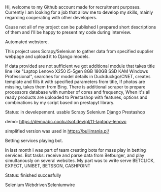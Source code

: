 Hi, welcome to my Github account made for recruitment purposes. 
Currently I am looking for a job that allow me to develop my skills, mainly regarding cooperating with other developers.

Cause not all of my project can be published I prepared short descriptions of them and I'll be happy to present
my code during interview.


Automated webstore.

This project uses Scrapy/Selenium to gather data from specified supplier webpage and upload it to Django models.

If data provided are not sufficient we got additional module that takes title line like 
"Laptop Lenovo X250 i5-5gen 8GB 180GB SSD KAM Windows Professional", searches for model details in Duckduckgo/CNET,
creates template and fills it with specified parameters from title, If photos are missing, takes them from Bing.
There is additional scraper to prepare processors database with number of cores and frequency,
When it's all ready products are uploaded to Prestashop with features, options and combinations by my script based on prestapyt library. 

Status: in develepement. usable
Scrapy
Selenium
Django
Prestashop

demo: https://demoabc.coolcatsof.dev/pl/11-laptopy-lenovo

simplified version was used in https://bullimania.pl/



Betting services playing bot.

In last month I was part of team creating bots for mass play in betting services. 
Bot tasks:
receive and parse data from Betburger,
and play simultanously on several websites. 
My part was to write serve BETCLICK, EXPECT, UNIBET, BETSSON, CASHPOINT

Status: finished succesfully

Selenium Webdriver/Seleniumwire
